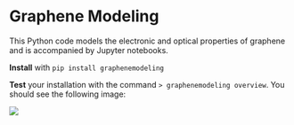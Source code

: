 # Graphene Modeling

This Python code models the electronic and optical properties of graphene and is accompanied by Jupyter notebooks.

**Install** with `pip install graphenemodeling`

**Test** your installation with the command `> graphenemodeling overview`. You should see the following image:

![](https://github.com/gholdman1/graphenemodeling/blob/master/notebooks/Graphene/images/overview.png)